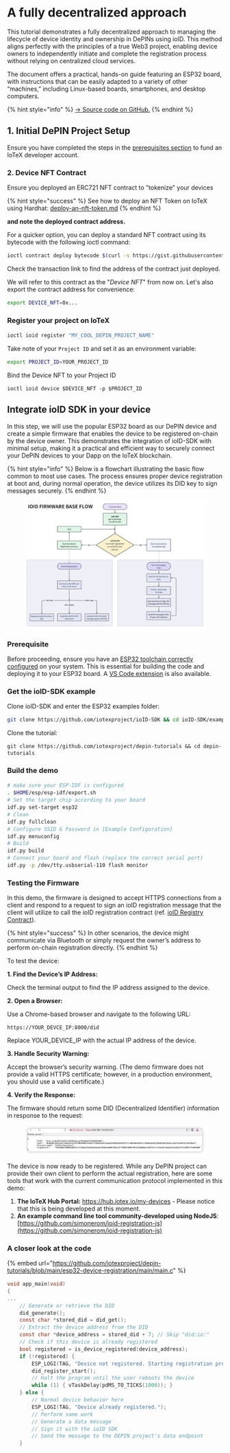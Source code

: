 # A fully decentralized approach

This tutorial demonstrates a fully decentralized approach to managing the lifecycle of device identity and ownership in DePINs using ioID. This method aligns perfectly with the principles of a true Web3 project, enabling device owners to independently initiate and complete the registration process without relying on centralized cloud services.

The document offers a practical, hands-on guide featuring an ESP32 board, with instructions that can be easily adapted to a variety of other “machines,” including Linux-based boards, smartphones, and desktop computers.

{% hint style="info" %}
[-> Source code on GitHub.](https://github.com/iotexproject/depin-tutorials/tree/main/esp32-device-registration)
{% endhint %}

## 1. Initial DePIN Project Setup

Ensure you have completed the steps in the [prerequisites section](./) to fund an IoTeX developer account.

### 2. Device NFT Contract

Ensure you deployed an ERC721 NFT contract to "tokenize" your devices

{% hint style="success" %}
See how to deploy an NFT Token on IoTeX using Hardhat: [deploy-an-nft-token.md](../../defi/deploy-tokens/deploy-an-nft-token.md "mention")
{% endhint %}

**and note the deployed contract address.**

For a quicker option, you can deploy a standard NFT contract using its bytecode with the following ioctl command:

```bash
ioctl contract deploy bytecode $(curl -s https://gist.githubusercontent.com/simonerom/fd7427cd821408a5e49f4c4e81b16fb9/raw/device-nft-bytecode.hex)
```

Check the transaction link to find the address of the contract just deployed.

We will refer to this contract as the "_Device NFT_" from now on. Let's also export the contract address for convenience:

```bash
export DEVICE_NFT=0x...
```

### Register your project on IoTeX

```bash
ioctl ioid register "MY_COOL_DEPIN_PROJECT_NAME"
```

Take note of your `Project ID` and set it as an environment variable:

```bash
export PROJECT_ID=YOUR_PROJECT_ID
```

Bind the Device NFT to your Project ID

```
ioctl ioid device $DEVICE_NFT -p $PROJECT_ID
```

## Integrate ioID SDK in your device

In this step, we will use the popular ESP32 board as our DePIN device and create a simple firmware that enables the device to be registered on-chain by the device owner. This demonstrates the integration of ioID-SDK with minimal setup, making it a practical and efficient way to securely connect your DePIN devices to your Dapp on the IoTeX blockchain.

{% hint style="info" %}
Below is a flowchart illustrating the basic flow common to most use cases. The process ensures proper device registration at boot and, during normal operation, the device utilizes its DID key to sign messages securely.
{% endhint %}

<figure><img src="../../../.gitbook/assets/Gc21SU2XAAEsSmm.jpeg" alt=""><figcaption></figcaption></figure>

### Prerequisite

Before proceeding, ensure you have an [ESP32 toolchain correctly configured](https://docs.espressif.com/projects/esp-idf/en/stable/esp32/get-started/index.html) on your system. This is essential for building the code and deploying it to your ESP32 board. A [VS Code extension](https://github.com/espressif/vscode-esp-idf-extension/tree/master) is also available.

### Get the ioID-SDK example

Clone ioID-SDK and enter the ESP32 examples folder:

```bash
git clone https://github.com/iotexproject/ioID-SDK && cd ioID-SDK/example
```

Clone the tutorial:

```
git clone https://github.com/iotexproject/depin-tutorials && cd depin-tutorials
```

### Build the demo

```bash
# make sure your ESP-IDF is configured 
. $HOME/esp/esp-idf/export.sh
# Set the target chip according to your board
idf.py set-target esp32
# Clean
idf.py fullclean
# Configure SSID & Password in [Example Configuration]
idf.py menuconfig
# Build
idf.py build
# Connect your board and flash (replace the correct serial port)
idf.py -p /dev/tty.usbserial-110 flash monitor
```

### Testing the Firmware

In this demo, the firmware is designed to accept HTTPS connections from a client and respond to a request to sign an ioID registration message that the client will utilize to call the ioID registration contract (ref. [ioID Registry Contract](https://github.com/iotexproject/ioID-contracts/blob/25841427d2ed8506c577fa02858e75047a6ab840/contracts/ioIDRegistry.sol#L108)).&#x20;

{% hint style="success" %}
In other scenarios, the device might communicate via Bluetooth or simply request the owner’s address to perform on-chain registration directly.
{% endhint %}

To test the device:

**1. Find the Device’s IP Address:**

Check the terminal output to find the IP address assigned to the device.

**2. Open a Browser:**

Use a Chrome-based browser and navigate to the following URL:

```
https://YOUR_DEVCE_IP:8000/did
```

Replace YOUR\_DEVICE\_IP with the actual IP address of the device.&#x20;

**3. Handle Security Warning:**

Accept the browser’s security warning. (The demo firmware does not provide a valid HTTPS certificate; however, in a production environment, you should use a valid certificate.)

**4. Verify the Response:**

The firmware should return some DID (Decentralized Identifier) information in response to the request:

<figure><img src="../../../.gitbook/assets/image (127).png" alt=""><figcaption></figcaption></figure>

The device is now ready to be registered. While any DePIN project can provide their own client to perform the actual registration, here are some tools that work with the current communication protocol implemented in this demo:

1. **The IoTeX Hub Portal:** https://hub.iotex.io/my-devices - Please notice that this is being developed at this moment.
2. **An example command line tool community-developed using NodeJS**: [https://github.com/simonerom/ioid-registration-js](https://github.com/simonerom/ioid-registration-js)

### A closer look at the code

{% embed url="https://github.com/iotexproject/depin-tutorials/blob/main/esp32-device-registration/main/main.c" %}

```c
void app_main(void)
{
...
    // Generate or retrieve the DID
    did_generate();
    const char *stored_did = did_get();
    // Extract the device address from the DID
    const char *device_address = stored_did + 7; // Skip "did:io:"
    // Check if this device is already registered
    bool registered = is_device_registered(device_address);    
    if (!registered) {
        ESP_LOGI(TAG, "Device not registered. Starting registration process...");
        did_register_start();
        // Halt the program until the user reboots the device
        while (1) { vTaskDelay(pdMS_TO_TICKS(1000)); }
    } else {
        // Normal device behavior here
        ESP_LOGI(TAG, "Device already registered.");
        // Perform some work
        // Generate a data message
        // Sign it with the ioID SDK
        // Send the message to the DEPIN project's data endpoint
    }
```

